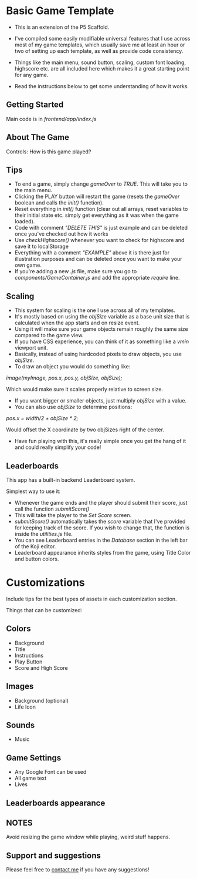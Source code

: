 # Basic Game Template

- This is an extension of the P5 Scaffold.

- I've compiled some easily modifiable universal features that I use across most of my game templates, which usually save me at least an hour or two of setting up each template, as well as provide code consistency.

- Things like the main menu, sound button, scaling, custom font loading, highscore etc. are all included here which makes it a great starting point for any game.

- Read the instructions below to get some understanding of how it works.

## Getting Started
Main code is in *frontend/app/index.js*

## About The Game

Controls: How is this game played?

## Tips 
- To end a game, simply change *gameOver* to *TRUE*. This will take you to the main menu.
- Clicking the PLAY button will restart the game (resets the *gameOver* boolean and calls the *init()* function).
- Reset everything in *init()* function (clear out all arrays, reset variables to their initial state etc. simply get everything as it was when the game loaded).
- Code with comment *"DELETE THIS"* is just example and can be deleted once you've checked out how it works
- Use *checkHighscore()* whenever you want to check for highscore and save it to localStorage
- Everything with a comment *"EXAMPLE"* above it is there just for illustration purposes and can be deleted once you want to make your own game.
- If you're adding a new *.js* file, make sure you go to *components/GameContainer.js* and add the appropriate *require* line.

## Scaling

- This system for scaling is the one I use across all of my templates.
- It's mostly based on using the *objSize* variable as a base unit size that is calculated when the app starts and on resize event.
- Using it will make sure your game objects remain roughly the same size compared to the game view.
- If you have CSS experience, you can think of it as something like a *vmin* viewport unit.
- Basically, instead of using hardcoded pixels to draw objects, you use *objSize*.
- To draw an object you would do something like:

*image(myImage, pos.x, pos.y, objSize, objSize);*

Which would make sure it scales properly relative to screen size.
- If you want bigger or smaller objects, just multiply *objSize* with a value.
- You can also use *objSize* to determine positions:

*pos.x = width/2 + objSize * 2;*

Would offset the X coordinate by two objSizes right of the center.

- Have fun playing with this, it's really simple once you get the hang of it and could really simplify your code!

## Leaderboards

This app has a built-in backend Leaderboard system.

Simplest way to use it:

- Whenever the game ends and the player should submit their score, just call the function *submitScore()*
- This will take the player to the *Set Score* screen.
- *submitScore()* automatically takes the *score* variable that I've provided for keeping track of the score. If you wish to change that, the function is inside the *utilities.js* file.
- You can see Leaderboard entries in the *Database* section in the left bar of the Koji editor.
- Leaderboard appearance inherits styles from the game, using Title Color and button colors.

# Customizations

Include tips for the best types of assets in each customization section.

Things that can be customized:

## Colors

- Background
- Title
- Instructions
- Play Button
- Score and High Score


## Images
- Background (optional)
- Life Icon

## Sounds
- Music

## Game Settings
- Any Google Font can be used
- All game text
- Lives

## Leaderboards appearance

## NOTES

Avoid resizing the game window while playing, weird stuff happens.

## Support and suggestions
Please feel free to [contact me](https://withkoji.com/~Svarog1389) if you have any suggestions!   
